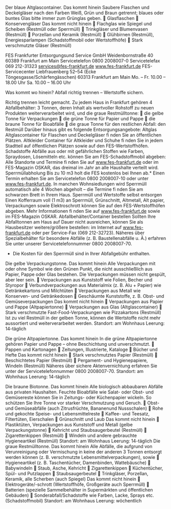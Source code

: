Der blaue
Altglascontainer.
Das kommt hinein
Saubere Flaschen und Deckelgläser nach den Farben Weiß,
Grün und Braun getrennt; blaues oder buntes Glas bitte immer
zum Grünglas geben.
 Glasflaschen
 Konservengläser
Das kommt nicht hinein
 Flachglas wie Spiegel und Scheiben (Restmüll oder Sperrmüll)
 Trinkgläser und Blumenvasen (Restmüll)
 Porzellan und Keramik (Restmüll)
 Glühbirnen (Restmüll), Energiesparlampen
(Schadstoffmobil oder Wertstoffhöfe)
 Stark verschmutzte Gläser (Restmüll)

FES Frankfurter Entsorgungsund
Service GmbH
Weidenbornstraße 40
60389 Frankfurt am Main
Servicetelefon 0800 2008007-0
Servicetelefax 069 212-31323
services@fes-frankfurt.de
www.fes-frankfurt.de
FES-Servicecenter
Liebfrauenberg 52–54
(Ecke Töngesgasse/Schärfengässchen)
60313 Frankfurt am Main
Mo. – Fr. 10.00 – 18.00 Uhr
Sa. 10.00 – 16.00 Uhr

Was kommt wo hinein?
Abfall richtig trennen – Wertstoffe sichern.

Richtig trennen leicht gemacht.
Zu jedem Haus in Frankfurt gehören 4 Abfallbehälter: 3 Tonnen, deren
Inhalt als wertvoller Rohstoff zu neuen Produkten weiterverarbeitet wird,
und die graue Restmülltonne:
 die gelbe Tonne für Verpackungen
 die grüne Tonne für Papier und Pappe
 die braune Tonne für Bioabfälle
 die graue Tonne für den restlichen Abfall: den Restmüll
Darüber hinaus gibt es folgende Entsorgungsangebote:
Altglas
Altglascontainer für Flaschen und Deckelgläser fi nden Sie an
öffentlichen Plätzen.
Altkleider
Container für Altkleider und Schuhe fi nden Sie in jedem Stadtteil auf
öffentlichen Plätzen sowie auf den FES-Wertstoffhöfen.
Schadstoffe
Abfälle aus oder mit gefährlichen Stoffen wie Farben, Spraydosen, Lösemitteln
etc. können Sie am FES-Schadstoffmobil abgeben: Alle Standorte
und Termine fi nden Sie auf www.fes-frankfurt.de oder im FES-Magazin
OSKAR, das dreimal im Jahr an alle Haushalte verteilt wird.
Sperrmüllabholung
Bis zu 10 m3 holt die FES kostenlos bei Ihnen ab.* Einen Termin erhalten
Sie am Servicetelefon 0800 2008007-10 oder unter www.fes-frankfurt.de.
In manchen Wohnsiedlungen wird Sperrmüll automatisch alle 4 Wochen
abgeholt – die Termine fi nden Sie am schwarzen Brett in Ihrem Haus.
Sperrmüll und Wertstoffe selbst entsorgen
Einen Kofferraum voll (1 m3) an Sperrmüll, Grünschnitt, Altmetall,
Alt papier, Verpackungen sowie Elektroschrott können Sie auf den
FES-Wertstoffhöfen abgeben. Mehr Informationen fi nden Sie auf
www.fes-frankfurt.de sowie im FES-Magazin OSKAR.
Abfallbehälter/Container bestellen
Sollten Ihre Abfalltonnen am Haus auf Dauer nicht ausreichen, können
Sie als Hausbesitzer weitere/größere bestellen: im Internet auf
www.fes-frankfurt.de oder per Service-Fax (069 212-32723). Näheres
über Spezialbehälter für besondere Abfälle (z. B. Baustellenabfälle u. Ä.)
erfahren Sie unter unserer Servicetelefonnummer 0800 2008007-70.
* Die Kosten für den Sperrmüll sind in Ihrer Abfallgebühr enthalten.

Die gelbe
Verpackungstonne.
Das kommt hinein
Alle Verpackungen mit oder ohne Symbol wie den Grünen Punkt,
die nicht ausschließlich aus Papier, Pappe oder Glas bestehen.
Die Verpackungen müssen nicht gespült, aber leer sein.
 Verpackungen aus Kunststoff wie Folien, Becher und Styropor
 Verbundverpackungen aus Materialmix (z. B. Alu + Papier)
wie Getränkekartons und Milchtüten
 Verpackungen aus Metall wie Konserven- und Getränkedosen
 Geschäumte Kunststoffe, z. B. Obst- und Gemüseverpackungen
Das kommt nicht hinein
 Verpackungen aus Papier und Pappe (Altpapiertonne)
 Verpackungen aus Glas (Altglascontainer)
 Stark verschmutzte Fast-Food-Verpackungen wie
Pizzakartons (Restmüll)
Ist zu viel Restmüll in der gelben Tonne, können die Wertstoffe
nicht mehr aussortiert und weiterverarbeitet werden.
Standort: am Wohnhaus
Leerung: 14-täglich

Die grüne
Altpapiertonne.
Das kommt hinein
In die grüne Altpapiertonne gehören Papier und Pappe –
ohne Beschichtung und unverschmutzt.
 Pappen und Kartonagen
 Zeitungen, Illustrierte, Kataloge
 Bücher und Hefte
Das kommt nicht hinein
 Stark verschmutztes Papier (Restmüll)
 Beschichtetes Papier (Restmüll)
 Pergament- und Hygienepapiere, Windeln (Restmüll)
Näheres über sichere Aktenvernichtung erfahren Sie unter
der Servicetelefonnummer 0800 2008007-70.
Standort: am Wohnhaus
Leerung: 14-täglich

Die braune
Biotonne.
Das kommt hinein
Alle biologisch abbaubaren Abfälle aus privaten Haushalten.
Feuchte Bioabfälle wie Salat- oder Obst- und Gemüsereste können
Sie in Zeitungs- oder Küchenpapier wickeln. So schützen Sie Ihre
Tonne vor starker Verschmutzung und Geruch.
 Obst- und Gemüseabfälle (auch Zitrusfrüchte, Bananenund
Nussschalen)
 Rohe und gekochte Speise- und Lebensmittelreste
 Kaffee- und Teesatz, Filtertüten, Eierschalen
 Grünschnitt und Laub
Das kommt nicht hinein
 Plastiktüten, Verpackungen aus Kunststoff und Metall
(gelbe Verpackungstonne)
 Kehricht und Staubsaugerbeutel (Restmüll)
 Zigarettenkippen (Restmüll)
 Windeln und andere gebrauchte Hygieneartikel (Restmüll)
Standort: am Wohnhaus
Leerung: 14-täglich
Die graue
Restmülltonne.
Das kommt hinein
Alle Abfälle, die aufgrund von Verunreinigung oder Vermischung
in keine der anderen 3 Tonnen entsorgt werden können (z. B. verschmutzte
Lebensmittelverpackungen), sowie
 Hygieneartikel (z. B. Taschentücher, Damenbinden, Wattebäusche)
 Babywindeln
 Staub, Asche, Kehricht
 Zigarettenkippen
 Küchentücher, Spül- und Putzlappen
 Staubsaugerbeutel
 Trinkgläser, Porzellan, Keramik, alle Scherben (auch Spiegel)
Das kommt nicht hinein
 Elektrogeräte/-schrott
(Wertstoffhöfe, Großgeräte auch Sperrmüll)
 Batterien (spezielle Sammelbehälter in
Supermärkten und öffentlichen Gebäuden)
 Sonderabfall/Schadstoffe wie Farben, Lacke, Sprays etc.
(Schadstoffmobil)
Standort: am Wohnhaus
Leerung: wöchentlich